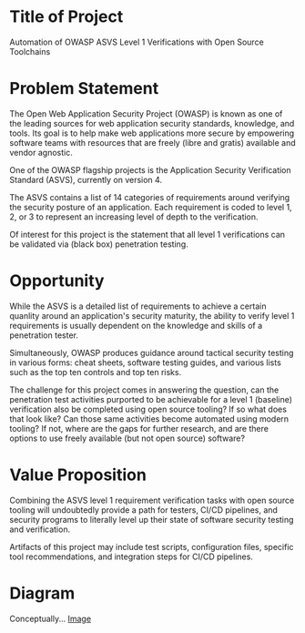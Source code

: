 # Title of Project
Automation of OWASP ASVS Level 1 Verifications with Open Source 
Toolchains

# Problem Statement
The Open Web Application Security Project (OWASP) is known 
as one of the leading sources for web application security 
standards, knowledge, and tools. Its goal is to help make web
 applications more secure by empowering software teams with 
resources that are freely (libre and gratis) available and vendor agnostic.

One of the OWASP flagship projects is the
Application Security Verification Standard (ASVS), currently on version 4.

The ASVS contains a list of 14 categories of requirements around
verifying the security posture of an application. Each
requirement is coded to level 1, 2, or 3 to represent an
increasing level of depth to the verification.

Of interest for this project is the statement that all
level 1 verifications can be validated via (black box) penetration
testing.

# Opportunity
While the ASVS is a detailed list of requirements to achieve a
certain quanlity around an application's security maturity,
the ability to verify level 1 requirements is usually
dependent on the knowledge and skills of a penetration tester.

Simultaneously, OWASP produces guidance around tactical security
testing in various forms: cheat sheets, software testing guides,
and various lists such as the top ten controls and top ten risks.

The challenge for this project comes in answering the question, can 
the penetration test activities purported to be achievable for a level 1 (baseline) 
verification also be completed using open source tooling?  If so
what does that look like? Can those same activities become automated
using modern tooling? If not, where are the gaps for further research,
 and are there options to use freely available (but not open source) software?

# Value Proposition
Combining the ASVS level 1 requirement verification tasks with open source
tooling will undoubtedly provide a path for testers, CI/CD pipelines,
and security programs to literally level up their state of
software security testing and verification.

Artifacts of this project may include test scripts, configuration files, 
specific tool recommendations, and integration steps for CI/CD pipelines.


# Diagram

Conceptually...
[Image]()
